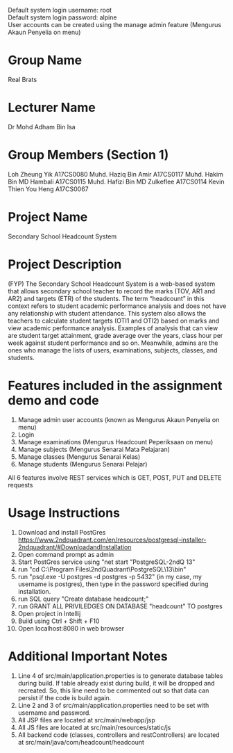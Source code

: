 Default system login username: root  <br>
Default system login password: alpine <br>
User accounts can be created using the manage admin feature (Mengurus Akaun Penyelia on menu)

Group Name
==========
Real Brats

Lecturer Name
==============
Dr Mohd Adham Bin Isa

Group Members (Section 1)
===============
Loh Zheung Yik 	A17CS0080
Muhd. Haziq Bin Amir 	A17CS0117
Muhd. Hakim Bin MD Hambali 	A17CS0115
Muhd. Hafizi Bin MD Zulkeflee 	A17CS0114
Kevin Thien You Heng 	A17CS0067

                
Project Name
============
Secondary School Headcount System

Project Description
====================
(FYP) The Secondary School Headcount System is a web-based system that allows secondary school teacher to record the marks (TOV, AR1 and AR2) and targets (ETR) of the students. The term “headcount” in this context refers to student academic performance analysis and does not have any relationship with student attendance. This system also allows the teachers to calculate student targets (OTI1 and OTI2) based on marks and view academic performance analysis. Examples of analysis that can view are student target attainment, grade average over the years, class hour per week against student performance and so on. Meanwhile, admins are the ones who manage the lists of users, examinations, subjects, classes, and students. 

Features included in the assignment demo and code
==================================================
1. Manage admin user accounts (known as Mengurus Akaun Penyelia on menu)
2. Login
3. Manage examinations (Mengurus Headcount Peperiksaan on menu)
4. Manage subjects (Mengurus Senarai Mata Pelajaran)
5. Manage classes (Mengurus Senarai Kelas)
6. Manage students (Mengurus Senarai Pelajar) 

All 6 features involve REST services which is GET, POST, PUT and DELETE requests

Usage Instructions
==================
1. Download and install PostGres https://www.2ndquadrant.com/en/resources/postgresql-installer-2ndquadrant/#DownloadandInstallation
2. Open command prompt as admin
4. Start PostGres service using "net start "PostgreSQL-2ndQ 13"
5. run "cd C:\Program Files\2ndQuadrant\PostgreSQL\13\bin"
6. run "psql.exe -U postgres -d postgres -p 5432" (in my case, my username is postgres), then type in the password specified during installation.
7. run SQL query "Create database headcount;"
8. run GRANT ALL PRIVILEDGES ON DATABASE "headcount" TO postgres
9. Open project in Intellij
10. Build using Ctrl + Shift + F10
11. Open localhost:8080 in web browser

Additional Important Notes
============================
1. Line 4 of src/main/application.properties is to generate database tables during build. If table already exist during build, it will be dropped and recreated. So, this line need to be commented out so that data can persist if the code is build again.
2. Line 2 and 3 of src/main/application.properties need to be set with username and password.
3. All JSP files are located at src/main/webapp/jsp
4. All JS files are located at src/main/resources/static/js
5. All backend code (classes, controllers and restControllers) are located at src/main/java/com/headcount/headcount


